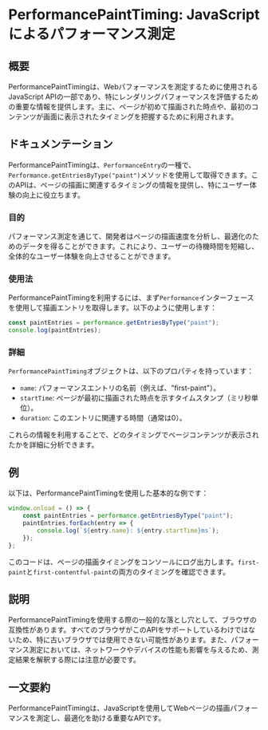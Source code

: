 <!--
Meta Description: # PerformancePaintTiming: JavaScriptによるパフォーマンス測定 ## 概要 PerformancePaintTimingは、Webパフォーマンスを測定するために使用されるJavaScript APIの一部であり、特にレンダリングパフォーマンスを評価するための重要な情...
Meta Keywords: paint, performance, paintentries, performancepainttimingは, getentriesbytype
-->

# PerformancePaintTiming: JavaScriptによるパフォーマンス測定

## 概要
PerformancePaintTimingは、Webパフォーマンスを測定するために使用されるJavaScript APIの一部であり、特にレンダリングパフォーマンスを評価するための重要な情報を提供します。主に、ページが初めて描画された時点や、最初のコンテンツが画面に表示されたタイミングを把握するために利用されます。

## ドキュメンテーション
PerformancePaintTimingは、`PerformanceEntry`の一種で、`Performance.getEntriesByType("paint")`メソッドを使用して取得できます。このAPIは、ページの描画に関連するタイミングの情報を提供し、特にユーザー体験の向上に役立ちます。

### 目的
パフォーマンス測定を通じて、開発者はページの描画速度を分析し、最適化のためのデータを得ることができます。これにより、ユーザーの待機時間を短縮し、全体的なユーザー体験を向上させることができます。

### 使用法
PerformancePaintTimingを利用するには、まず`Performance`インターフェースを使用して描画エントリを取得します。以下のように使用します：

```javascript
const paintEntries = performance.getEntriesByType("paint");
console.log(paintEntries);
```

### 詳細
`PerformancePaintTiming`オブジェクトは、以下のプロパティを持っています：

- `name`: パフォーマンスエントリの名前（例えば、"first-paint"）。
- `startTime`: ページが最初に描画された時点を示すタイムスタンプ（ミリ秒単位）。
- `duration`: このエントリに関連する時間（通常は0）。

これらの情報を利用することで、どのタイミングでページコンテンツが表示されたかを詳細に分析できます。

## 例
以下は、PerformancePaintTimingを使用した基本的な例です：

```javascript
window.onload = () => {
    const paintEntries = performance.getEntriesByType("paint");
    paintEntries.forEach(entry => {
        console.log(`${entry.name}: ${entry.startTime}ms`);
    });
};
```

このコードは、ページの描画タイミングをコンソールにログ出力します。`first-paint`と`first-contentful-paint`の両方のタイミングを確認できます。

## 説明
PerformancePaintTimingを使用する際の一般的な落とし穴として、ブラウザの互換性があります。すべてのブラウザがこのAPIをサポートしているわけではないため、特に古いブラウザでは使用できない可能性があります。また、パフォーマンス測定においては、ネットワークやデバイスの性能も影響を与えるため、測定結果を解釈する際には注意が必要です。

## 一文要約
PerformancePaintTimingは、JavaScriptを使用してWebページの描画パフォーマンスを測定し、最適化を助ける重要なAPIです。